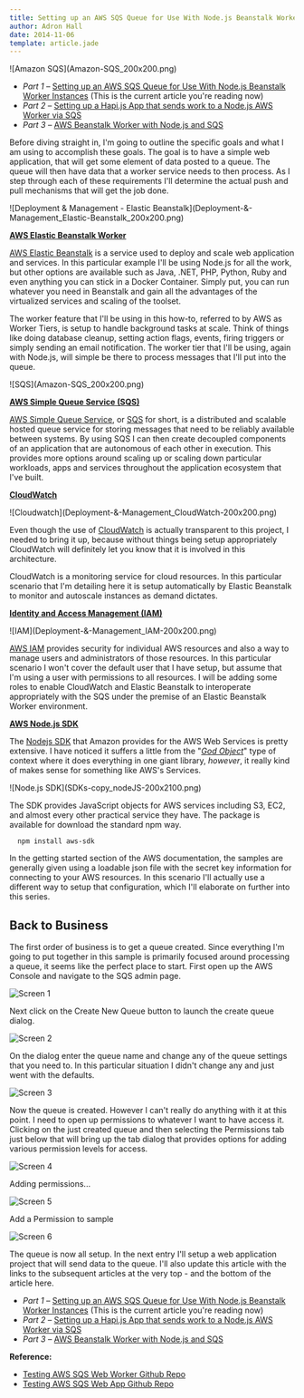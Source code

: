 ```yaml
---
title: Setting up an AWS SQS Queue for Use With Node.js Beanstalk Worker Instances
author: Adron Hall
date: 2014-11-06
template: article.jade
---
```

<div class="image float-right">
    ![Amazon SQS](Amazon-SQS_200x200.png)
</div>

* *Part 1* – [Setting up an AWS SQS Queue for Use With Node.js Beanstalk Worker Instances](/articles/setting-up-an-aws-sqs-queue-for-use-with-node-js-beanstalk-worker-instances) (This is the current article you're reading now)
* *Part 2* – [Setting up a Hapi.js App that sends work to a Node.js AWS Worker via SQS](/articles/hapijs-aws-worker-publish/)
* *Part 3* – [AWS Beanstalk Worker with Node.js and SQS](/articles/aws-beanstalk-worker-with-node-js-and-sqs/)

Before diving straight in, I'm going to outline the specific goals and what I am using to accomplish these goals. The goal is to have a simple web application, that will get some element of data posted to a queue. The queue will then have data that a worker service needs to then process. As I step through each of these requirements I'll determine the actual push and pull mechanisms that will get the job done.

<span class="more"></span>

<div class="image float-right">
![Deployment & Management - Elastic Beanstalk](Deployment-&-Management_Elastic-Beanstalk_200x200.png)
</div>

**[AWS Elastic Beanstalk Worker](http://aws.amazon.com/elasticbeanstalk/)**

[AWS Elastic Beanstalk](http://aws.amazon.com/elasticbeanstalk/) is a service used to deploy and scale web application and services. In this particular example I'll be using Node.js for all the work, but other options are available such as Java, .NET, PHP, Python, Ruby and even anything you can stick in a Docker Container. Simply put, you can run whatever you need in Beanstalk and gain all the advantages of the virtualized services and scaling of the toolset.

The worker feature that I'll be using in this how-to, referred to by AWS as Worker Tiers, is setup to handle background tasks at scale. Think of things like doing database cleanup, setting action flags, events, firing triggers or simply sending an email notification. The worker tier that I'll be using, again with Node.js, will simple be there to process messages that I'll put into the queue.

<div class="image float-right">
    ![SQS](Amazon-SQS_200x200.png)
</div>

**[AWS Simple Queue Service (SQS)](http://aws.amazon.com/sqs/)**

[AWS Simple Queue Service](http://aws.amazon.com/sqs/), or [SQS](http://aws.amazon.com/sqs/) for short, is a distributed and scalable hosted queue service for storing messages that need to be reliably available between systems. By using SQS I can then create decoupled components of an application that are autonomous of each other in execution. This provides more options around scaling up or scaling down particular workloads, apps and services throughout the application ecosystem that I've built.

**[CloudWatch](http://aws.amazon.com/cloudwatch/)**

<div class="image float-right">
    ![Cloudwatch](Deployment-&-Management_CloudWatch-200x200.png)
</div>

Even though the use of [CloudWatch](http://aws.amazon.com/cloudwatch/) is actually transparent to this project, I needed to bring it up, because without things being setup appropriately CloudWatch will definitely let you know that it is involved in this architecture.

CloudWatch is a monitoring service for cloud resources. In this particular scenario that I'm detailing here it is setup automatically by Elastic Beanstalk to monitor and autoscale instances as demand dictates.

**[Identity and Access Management (IAM)](http://aws.amazon.com/iam/)**

<div class="image float-right">
    ![IAM](Deployment-&-Management_IAM-200x200.png)
</div>

[AWS IAM](http://aws.amazon.com/iam/) provides security for individual AWS resources and also a way to manage users and administrators of those resources. In this particular scenario I won't cover the default user that I have setup, but assume that I'm using a user with permissions to all resources. I will be adding some roles to enable CloudWatch and Elastic Beanstalk to interoperate appropriately with the SQS under the premise of an Elastic Beanstalk Worker environment.

**[AWS Node.js SDK](http://aws.amazon.com/sdk-for-node-js/)**

The [Nodejs SDK](http://aws.amazon.com/sdk-for-node-js/) that Amazon provides for the AWS Web Services is pretty extensive. I have noticed it suffers a little from the "*[God Object](http://en.wikipedia.org/wiki/God_object)*" type of context where it does everything in one giant library, *however*, it really kind of makes sense for something like AWS's Services.

<div class="image float-right">
    ![Node.js SDK](SDKs-copy_nodeJS-200x2100.png)
</div>

The SDK provides JavaScript objects for AWS services including S3, EC2, and almost every other practical service they have. The package is available for download the standard npm way.

      npm install aws-sdk

In the getting started section of the AWS documentation, the samples are generally given using a loadable json file with the secret key information for connecting to your AWS resources. In this scenario I'll actually use a different way to setup that configuration, which I'll elaborate on further into this series.

## Back to Business

The first order of business is to get a queue created. Since everything I'm going to put together in this sample is primarily focused around processing a queue, it seems like the perfect place to start. First open up the AWS Console and navigate to the SQS admin page.

![Screen 1](screen-01.png)

Next click on the Create New Queue button to launch the create queue dialog.

![Screen 2](screen-02.png)

On the dialog enter the queue name and change any of the queue settings that you need to. In this particular situation I didn't change any and just went with the defaults.

![Screen 3](screen-03.png)

Now the queue is created. However I can't really do anything with it at this point. I need to open up permissions to whatever I want to have access it. Clicking on the just created queue and then selecting the Permissions tab just below that will bring up the tab dialog that provides options for adding various permission levels for access.

![Screen 4](screen-04.png)

Adding permissions...

![Screen 5](screen-05.png)

Add a Permission to sample

![Screen 6](screen-06.png)

The queue is now all setup. In the next entry I'll setup a web application project that will send data to the queue. I'll also update this article with the links to the subsequent articles at the very top - and the bottom of the article here.

* *Part 1* – [Setting up an AWS SQS Queue for Use With Node.js Beanstalk Worker Instances](/articles/setting-up-an-aws-sqs-queue-for-use-with-node-js-beanstalk-worker-instances) (This is the current article you're reading now)
* *Part 2* – [Setting up a Hapi.js App that sends work to a Node.js AWS Worker via SQS](/articles/hapijs-aws-worker-publish/)
* *Part 3* – [AWS Beanstalk Worker with Node.js and SQS](/articles/aws-beanstalk-worker-with-node-js-and-sqs/)

**Reference:**

* [Testing AWS SQS Web Worker Github Repo](https://github.com/Adron/testing-aws-sqs-worker)
* [Testing AWS SQS Web App Github Repo](https://github.com/Adron/testing-aws-sqs-site)

